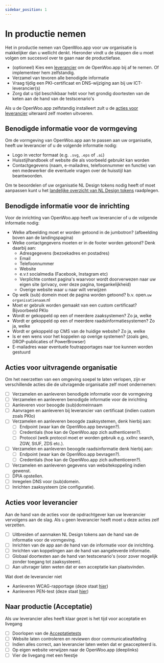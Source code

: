 ```yaml
---
sidebar_position: 1
---
```


# In productie nemen

Het in productie nemen van OpenWoo.app voor uw organisatie is makkelijker dan u wellicht denkt. Hieronder vindt u de stappen die u moet volgen om succesvol over te gaan naar de productiefase.

- (optioneel) Kies een [leverancier](../product/kosten) om de OpenWoo.app bij af te nemen. Of implementeer hem zelfstandig.
- Verzamel van tevoren alle benodigde informatie
- Vraag tijdig een PKI-certificaat en DNS-wijziging aan bij uw ICT-leverancier(s)
- Zorg dat u tijd beschikbaar hebt voor het grondig doortesten van de keten aan de hand van de testscenario's

Als u de OpenWoo.app zelfstandig installeert zult u de [acties voor leverancier](#acties-voor-leverancier) uiteraard zelf moeten uitvoeren.

## Benodigde informatie voor de vormgeving

Om de vormgeving van OpenWoo.app aan te passen aan uw organisatie, heeft uw leverancier of u de volgende informatie nodig:

- Logo in vector formaat (e.g. `.svg`, `.eps` of `.ai`)
- Huisstijlhandboek of website die als voorbeeld gebruikt kan worden
- Contactgegevens (naam, e-mailadres, telefoonnummer en functie) van een medewerker die eventuele vragen over de huisstijl kan beantwoorden.

Om te beoordelen of uw organisatie NL Design tokens nodig heeft of moet aanpassen kunt u het [landelijke overzicht van NL Design tokens](https://github.com/nl-design-system/themes/tree/main/proprietary) raadplegen.

## Benodigde informatie voor de inrichting

Voor de inrichting van OpenWoo.app heeft uw leverancier of u de volgende informatie nodig:

- Welke afbeelding moet er worden getoond in de jumbotron? (afbeelding boven aan de landingspagina)
- Welke contactgegevens moeten er in de footer worden getoond? Denk daarbij aan:
  - Adresgegevens (bezoekadres en postadres)
  - Email
  - Telefoonnummer
  - Website
  - e.v.t socialmedia (Facebook, Instagram etc)
  - Verplichte context pagina's waarvoor wordt doorverwezen naar uw eigen site (privacy, over deze pagina, toegankelijkheid)
  - Overige website waar u naar wilt verwijzen
- Op welk (sub) domein moet de pagina worden getoond? b.v. open.`uw organisatienaam`.nl
- Moet er gebruik worden gemaakt van een custom certificaat? Bijvoorbeeld PKIo
- Wordt er gekoppeld op een of meerdere zaaksystemen? Zo ja, welke
- Wordt er gekoppeld op een of meerdere raadsinformatiesystemen? Zo ja, welke
- Wordt er gekoppeld op CMS van de huidige website? Zo ja, welke
- Is er een wens voor het koppelen op overige systemen? (zoals geo, DROP-publicaties of PowerBrowser)
- E-mailadres waar eventuele foutrapportages naar toe kunnen worden gestuurd

## Acties voor uitvragende organisatie

Om het neerzetten van een omgeving soepel te laten verlopen, zijn er verschillende acties die de uitvragende organisatie zelf moet ondernemen:

- [ ] Verzamelen en aanleveren benodigde informatie voor de vormgeving
- [ ] Verzamelen en aanleveren benodigde informatie voor de inrichting
- [ ] Aanleveren voor beoogde (sub)domeinnaam
- [ ] Aanvragen en aanleveren bij leverancier van certificaat (indien custom zoals PKIo)
- [ ] Verzamelen en aanleveren beoogde zaaksystemen, denk hierbij aan:
  - [ ] Endpoint (waar kan de OpenWoo.app bevragen?).
  - [ ] Credentials (hoe kan de OpenWoo.app zich authenticeren?).
  - [ ] Protocol (welk protocol moet er worden gebruik e.g. xxllnc search, ZGW, StUF, ZDS etc.).
- [ ] Verzamelen en aanleveren beoogde raadsinformatie denk hierbij aan:
  - [ ] Endpoint (waar kan de OpenWoo.app bevragen?).
  - [ ] Credentials (hoe kan de OpenWoo.app zich authenticeren?).
- [ ] Verzamelen en aanleveren gegevens van websitekoppeling indien gewenst.
- [ ] DPIA opstellen.
- [ ] Inregelen DNS voor (sub)domein.
- [ ] Inrichten zaaksysteem (zie configuratie).

## Acties voor leverancier

Aan de hand van de acties voor de opdrachtgever kan uw leverancier vervolgens aan de slag. Als u geen leverancier heeft moet u deze acties zelf verzetten.

- [ ] Uitbreiden of aanmaken NL Design tokens aan de hand van de informatie voor de vormgeving.
- [ ] Inrichten van de app aan de hand van de informatie voor de inrichting.
- [ ] Inrichten van koppelingen aan de hand van aangeleverde informatie.
- [ ] Globaal doortesten aan de hand van testscenario's (voor zover mogelijk zonder toegang tot zaaksysteem).
- [ ] Aan uitvrager laten weten dat er een acceptatie kan plaatsvinden.

Wat doet de leverancier niet

- Aanleveren WCAG-rapportage (deze staat [hier](https://raw.githubusercontent.com/ConductionNL/woo-website-template/main/docs/WCAG-Raportage.pdf))
- Aanleveren PEN-test (deze staat [hier](https://raw.githubusercontent.com/ConductionNL/woo-website-template/main/docs/PENTEST-Raportage.pdf))

## Naar productie (Acceptatie)

Als uw leverancier alles heeft klaar gezet is het tijd voor acceptatie en livegang

- [ ] Doorlopen van de [Acceptatietests](./testscenarios)
- [ ] Website laten controleren en reviewen door communicatieafdeling
- [ ] Indien alles correct, aan leverancier laten weten dat er geaccepteerd is.
- [ ] Op eigen website verwijzen naar de OpenWoo.app (deeplinks)
- [ ] Vier de livegang met een feestje
